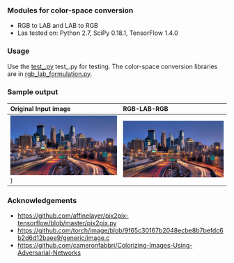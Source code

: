 ### Modules for color-space conversion

- RGB to LAB and LAB to RGB
- Las tested on: Python 2.7, SciPy 0.18.1, TensorFlow 1.4.0


### Usage
Use the [test_.py](test_.py) test_.py for testing. 
The color-space conversion libraries are in [rgb_lab_formulation.py](rgb_lab_formulation.py). 


### Sample output

| Original Input image | RGB-LAB-RGB | 
|:--------------------|:--------------------
| ![det-7](/data/umn.jpg)) |  ![det-2](/data/converted_umn.jpg) |


### Acknowledgements
- https://github.com/affinelayer/pix2pix-tensorflow/blob/master/pix2pix.py 
- https://github.com/torch/image/blob/9f65c30167b2048ecbe8b7befdc6b2d6d12baee9/generic/image.c 
- https://github.com/cameronfabbri/Colorizing-Images-Using-Adversarial-Networks 
